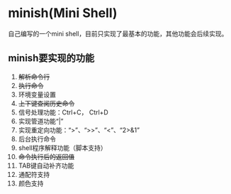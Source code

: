 # minish(Mini Shell)

自己编写的一个mini shell，目前只实现了最基本的功能，其他功能会后续实现。

## minish要实现的功能

1. ~~解析命令行~~
2. ~~执行命令~~
3. 环境变量设置
4. ~~上下键查阅历史命令~~
5. 信号处理功能：Ctrl+C， Ctrl+D
6. 实现管道功能“|”
7. 实现重定向功能：“>”、“>>”、“<”、“2>&1”
8. 后台执行命令
9. shell程序解释功能（脚本支持）
10. ~~命令执行后的返回值~~
11. TAB键自动补齐功能
12. 通配符支持
13. 颜色支持
